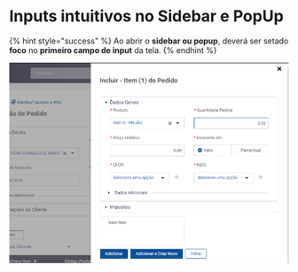 # Inputs intuitivos no Sidebar e PopUp

{% hint style="success" %}
Ao abrir o **sidebar ou popup**, deverá ser setado **foco** no **primeiro campo de input** da tela.
{% endhint %}

![](<../../../.gitbook/assets/image (510).png>)
